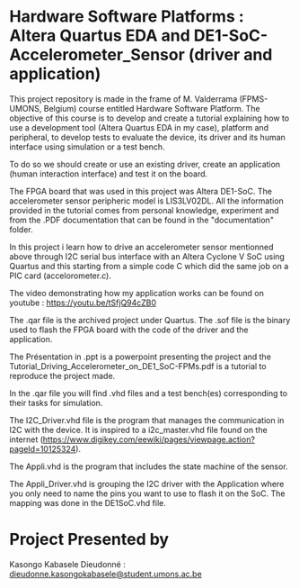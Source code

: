 # Hardware Software Platforms : Altera Quartus EDA and DE1-SoC-Accelerometer_Sensor (driver and application)

This project repository is made in the frame of M. Valderrama (FPMS-UMONS, Belgium) course entitled Hardware Software Platform. The objective of this course is to develop and create a tutorial explaining how to use a development tool (Altera Quartus EDA in my case), platform and peripheral, to develop tests to evaluate the device, its driver and its human interface using simulation or a test bench.

To do so we should create or use an existing driver, create an application (human interaction interface) and test it on the board.

The FPGA board that was used in this project was Altera DE1-SoC. The accelerometer sensor peripheric model is LIS3LV02DL. All the information provided in the tutorial comes from personal knowledge, experiment and from the .PDF documentation that can be found in the "documentation" folder.

In this project i learn how to drive an accelerometer sensor mentionned above through I2C serial bus interface with an Altera Cyclone V SoC using Quartus and this starting from a simple code C which did the same job on a PIC card (accelorometer.c).

The video demonstrating how my application works can be found on youtube : https://youtu.be/tSfjQ94cZB0

The .qar file is the archived project under Quartus. The .sof file is the binary used to flash the FPGA board with the code of the driver and the application.

The Présentation in .ppt is a powerpoint presenting the project and the Tutorial_Driving_Accelerometer_on_DE1_SoC-FPMs.pdf is a tutorial to reproduce the project made.

In the .qar file you will find .vhd files and a test bench(es) corresponding to their tasks for simulation.

The I2C_Driver.vhd file is the program that manages the communication in I2C with the device. It is inspired to a i2c_master.vhd file found on the internet (https://www.digikey.com/eewiki/pages/viewpage.action?pageId=10125324).

The Appli.vhd is the program that includes the state machine of the sensor.

The Appli_Driver.vhd is grouping the  I2C driver with the Application where you only need to name the pins you want to use to flash it on the SoC. The mapping was done in the DE1SoC.vhd file.

# Project Presented by

Kasongo Kabasele Dieudonné : dieudonne.kasongokabasele@student.umons.ac.be
